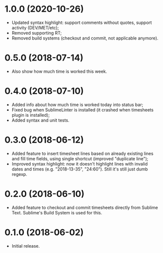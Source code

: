 # 1.0.0 (2020-10-26)

* Updated syntax highlight: 
  support comments without quotes, 
  support activity (DEV/MET/etc);
* Removed supporting RT;
* Removed build systems (checkout and commit, not applicable anymore).

# 0.5.0 (2018-07-14)

* Also show how much time is worked this week.

# 0.4.0 (2018-07-10)

* Added info about how much time is worked today into status bar;
* Fixed bug when SublimeLinter is installed
  (it crashed when timesheets plugin is installed);
* Added syntax and unit tests.

# 0.3.0 (2018-06-12)

* Added feature to insert timesheet lines
  based on already existing lines and fill time fields,
  using single shortcut (improved "duplicate line");
* Improved syntax highlight: now it doesn't highlight
  lines with invalid dates and times (e.g. "2018-13-35", "24:60").
  Still it's still just dumb regexp.

# 0.2.0 (2018-06-10)

* Added feature to checkout and commit timesheets
  directly from Sublime Text.
  Sublime's Build System is used for this.

# 0.1.0 (2018-06-02)

* Initial release.